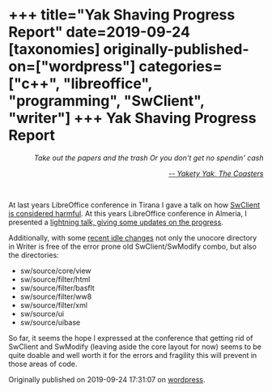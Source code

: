 +++
title="Yak Shaving Progress Report"
date=2019-09-24
[taxonomies]
originally-published-on=["wordpress"]
categories=["c++", "libreoffice", "programming", "SwClient", "writer"]
+++
Yak Shaving Progress Report
===========================

<p style="text-align:right;"><em>Take out the papers and the trash</em>
<em>Or you don't get no spendin' cash</em></p>
<p style="text-align:right;"><a href="https://www.youtube.com/watch?v=-WfDYssJMqs"><em>-- Yakety Yak, The Coasters</em></a></p>
 

At last years LibreOffice conference in Tirana I gave a talk on how <a href="https://speakerdeck.com/bjoernmichaelsen/death-of-a-sw-client">SwClient is considered harmful</a>. At this years LibreOffice conference in Almeria, I presented a <a href="https://speakerdeck.com/bjoernmichaelsen/quo-vadis-writer-memory-management">lightning talk, giving some updates on the progress</a>.

Additionally, with some <a href="https://gerrit.libreoffice.org/#/q/status:merged+owner:%22Bj%25C3%25B6rn+Michaelsen+%253Cbjoern.michaelsen%2540libreoffice.org%253E%22">recent idle changes</a> not only the unocore directory in Writer is free of the error prone old SwClient/SwModify combo, but also the directories:
<ul>
	<li>sw/source/core/view</li>
	<li>sw/source/filter/html</li>
	<li>sw/source/filter/basflt</li>
	<li>sw/source/filter/ww8</li>
	<li>sw/source/filter/xml</li>
	<li>sw/source/ui</li>
	<li>sw/source/uibase</li>
</ul>
So far, it seems the hope I expressed at the conference that getting rid of SwClient and SwModify (leaving aside the core layout for now) seems to be quite doable and well worth it for the errors and fragility this will prevent in those areas of code.

Originally published on 2019-09-24 17:31:07 on [wordpress](https://skyfromme.wordpress.com/2019/09/24/yak-shaving-progress-report/).
